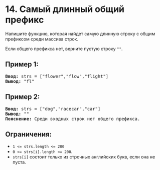 # 14. Самый длинный общий префикс
Напишите функцию, которая найдет самую длинную строку с общим префиксом среди массива строк.  

Если общего префикса нет, верните пустую строку `""`.

## Пример 1:
<pre>
<b>Ввод:</b> strs = ["flower","flow","flight"]
<b>Вывод:</b> "fl"
</pre>

## Пример 2:
<pre>
<b>Ввод:</b> strs = ["dog","racecar","car"]
<b>Вывод:</b> ""
<b>Пояснение:</b> Среди входных строк нет общего префикса.
</pre>

## Ограничения:
- `1 <= strs.length <= 200`
- `0 <= strs[i].length <= 200`.
- `strs[i]` состоит только из строчных английских букв, если она не пуста.